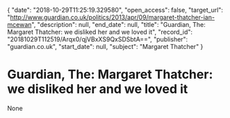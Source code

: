 {
  "date": "2018-10-29T11:25:19.329580", 
  "open_access": false, 
  "target_url": "http://www.guardian.co.uk/politics/2013/apr/09/margaret-thatcher-ian-mcewan", 
  "description": null, 
  "end_date": null, 
  "title": "Guardian, The: Margaret Thatcher: we disliked her and we loved it", 
  "record_id": "20181029T112519/Arqx0/qjVBxXS9QxSDSbtA==", 
  "publisher": "guardian.co.uk", 
  "start_date": null, 
  "subject": "Margaret Thatcher"
}

# Guardian, The: Margaret Thatcher: we disliked her and we loved it

None
